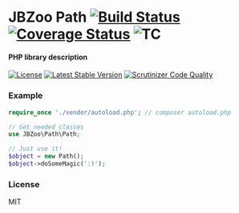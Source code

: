 # JBZoo Path  [![Build Status](https://travis-ci.org/JBZoo/Path.svg?branch=master)](https://travis-ci.org/JBZoo/Path)      [![Coverage Status](https://coveralls.io/repos/JBZoo/Path/badge.svg?branch=master&service=github)](https://coveralls.io/github/JBZoo/Path?branch=master)  ![TC](http://ci.jbzoo.com/app/rest/builds/buildType:(id:Libraries_JBZooPath)/statusIcon)

#### PHP library description

[![License](https://poser.pugx.org/JBZoo/Path/license)](https://packagist.org/packages/JBZoo/Path)
[![Latest Stable Version](https://poser.pugx.org/JBZoo/Path/v/stable)](https://packagist.org/packages/JBZoo/Path) [![Scrutinizer Code Quality](https://scrutinizer-ci.com/g/JBZoo/Path/badges/quality-score.png?b=master)](https://scrutinizer-ci.com/g/JBZoo/Path/?branch=master)

### Example

```php
require_once './vendor/autoload.php'; // composer autoload.php

// Get needed classes
use JBZoo\Path\Path;

// Just use it!
$object = new Path();
$object->doSomeMagic(':)');
```

### License

MIT
